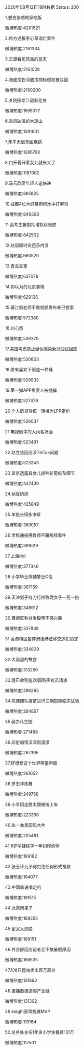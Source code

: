 2020年08月12日19时数据
Status: 200

1.想去张若昀家吃饭

微博热度:4281621

2.检方通报李心草溺亡案件

微博热度:2161334

3.王源看见梵高的蓝天

微博热度:2161028

4.海底捞告河底捞商标侵权被驳回

微博热度:2160200

5.关晓彤给江疏影化妆

微博热度:1595077

6.乘风破浪的大凉山

微博热度:1391601

7.朱孝天患基因疾病

微博热度:1286780

8.门开着开着女儿就长大了

微博热度:1197062

9.马云欣赏年轻人送快递

微博热度:895825

10.成都4位大妈暴雨积水中打麻将

微博热度:846368

11.高考生暑期扎堆割双眼皮

微博热度:842502

12.赵丽颖时尚芭莎内页

微博热度:660520

13.青岛宜家

微博热度:637078

14.你以为的北京暴雨

微博热度:629136

15.镇江男老师不雅视频发布者已投案

微博热度:572380

16.刘心悠

微博热度:539370

17.美国考虑禁止疑似感染新冠公民回国

微博热度:530803

18.原来喜欢下雨是一种瘾

微博热度:528933

19.第一弹APP负责人被批捕

微博热度:527479

20.个人房贷将统一转换为LPR定价

微博热度:526037

21.电视剧中的大雨名场面

微博热度:523491

22.赵立坚回应涉TikTok问题

微博热度:523243

23.普京透露其女儿接种新冠疫苗细节

微博热度:447430

24.纳豆奶奶

微博热度:425849

25.羊能长得多潦草

微博热度:389057

26.学校通报男教师不雅视频事件

微博热度:381629

27.上海doll

微博热度:377346

28.小学毕业照辅警坐C位

微博热度:367159

29.天津男子持刀行凶致两女子一死一伤

微博热度:346912

30.曹德旺称对发股票不感兴趣

微博热度:337839

31.香港特区暂停港德港法移交逃犯协定

微博热度:334839

32.大雨里的故宫

微博热度:313250

33.俄已收到逾20国购买疫苗请求

微博热度:296295

34.陈薇团队疫苗进行三期国际临床试验

微博热度:294897

35.吴亦凡生图

微博热度:271488

36.邓伦唱情深深雨濛濛

微博热度:267395

37.好想爱这个世界啊童声版

微博热度:261052

38.罗志祥练舞

微博热度:249758

39.小羊因走路太慢被捎上车

微博热度:223390

40.朱一龙民国风大片

微博热度:205481

41.8岁萌娃练字一年如印刷体

微博热度:199182

42.张玉环儿子称拒绝任何形式捐款

微博热度:194077

43.中国新说唱定档

微博热度:191515

44.北京雨来了

微博热度:189355

45.密室大逃脱

微博热度:188151

46.外交部回应记者会不放暑假原因

微博热度:166535

47.108只昆虫卖出百万高价

微博热度:131892

48.直播数据造假产业链

微博热度:131392

49.knight获常规赛MVP

微博热度:119164

50.总务处主任1年贪小学生餐费131万

微博热度:117501

